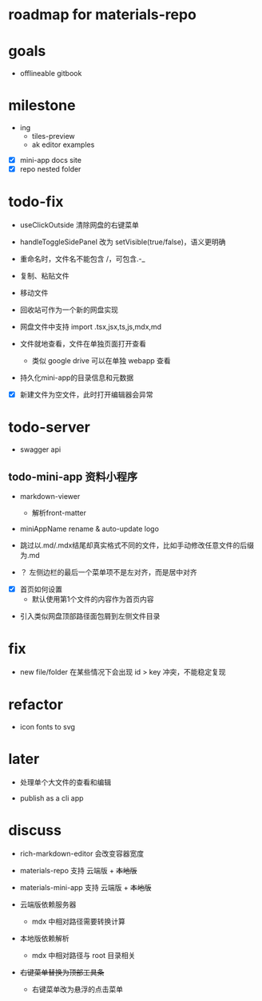 # roadmap for materials-repo

# goals

- offlineable gitbook

# milestone

- ing
  - tiles-preview
  - ak editor examples

- [x] mini-app docs site
- [x] repo nested folder

# todo-fix

- useClickOutside 清除网盘的右键菜单

- handleToggleSidePanel 改为 setVisible(true/false)，语义更明确

- 重命名时，文件名不能包含 /，可包含.-_

- 复制、粘贴文件
- 移动文件
- 回收站可作为一个新的网盘实现

- 网盘文件中支持 import .tsx,jsx,ts,js,mdx,md

- 文件就地查看，文件在单独页面打开查看
  - 类似 google drive 可以在单独 webapp 查看


- 持久化mini-app的目录信息和元数据

- [x] 新建文件为空文件，此时打开编辑器会异常
# todo-server

- swagger api
## todo-mini-app 资料小程序
- markdown-viewer
  - 解析front-matter

- miniAppName rename & auto-update logo

- 跳过以.md/.mdx结尾却真实格式不同的文件，比如手动修改任意文件的后缀为.md

- ？ 左侧边栏的最后一个菜单项不是左对齐，而是居中对齐

- [x] 首页如何设置
  - 默认使用第1个文件的内容作为首页内容

- 引入类似网盘顶部路径面包屑到左侧文件目录
# fix

- new file/folder 在某些情况下会出现 id > key 冲突，不能稳定复现

# refactor

- icon fonts to svg
# later

- 处理单个大文件的查看和编辑

- publish as a cli app
# discuss
- rich-markdown-editor 会改变容器宽度

- materials-repo 支持 云端版 + ~~本地版~~
- materials-mini-app 支持 云端版 + ~~本地版~~

- 云端版依赖服务器
  - mdx 中相对路径需要转换计算
- 本地版依赖解析
  - mdx 中相对路径与 root 目录相关

- ~~右键菜单替换为顶部工具条~~
  - 右键菜单改为悬浮的点击菜单


